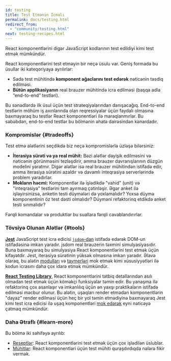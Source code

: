 ```yaml
---
id: testing
title: Test Etmənin İcmalı
permalink: docs/testing.html
redirect_from:
  - "community/testing.html"
next: testing-recipes.html
---
```


React komponentlərini digər JavaScript kodlarının test edildiyi kimi test etmək mümkündür.

React komponentlərini test etməyin bir neçə üsulu var. Geniş formada bu üsullar iki kateqoriyaya ayrılırlar:

* Sadə test mühitində **komponent ağaclarını test edərək** nəticənin təsdiq edilməsi.
* **Bütün applikasiyanın** real brauzer mühitində icra edilməsi (başqa adla “end-to-end” testləri).

Bu sənədlərdə ilk üsul üçün test strateqiyalarından danışacağıq. End-to-end testlərin möhüm iş axınlarında olan reqressiyalar üçün faydalı olmasına baxmayaraq bu testlər React komponentləri ilə maraqlanmırlar. Bu səbəbdən, end-to-end testlər bu bölmənin əhatə dairəsindən kənardadır.

### Kompromislər {#tradeoffs}

Test etmə alətlərini seçdikdə biz neçə kompromislərlə üzləşə bilərsiniz:

* **İterasiya sürəti və ya real mühit:** Bəzi alətlər dəyişik edilməsini və nəticənin görünməsini tezləşdirir, amma brauzer davranışlarının düzgün modelini yaratmır. Digər alətlər isə real brauzer mühitindən istifadə edir, amma iterasiya sürətini azaldır və davamlı inteqrasiya serverlərində problem yaradırlar.
* **Mokların həcmi:** Komponentlər ilə işlədikdə "vahid" (unit) və "inteqrasiya" testlərini tam ayırmaq çətinləşir. Əgər anket ilə işləyirsinizsə, anketin testi düymələri də yoxlamalıdır? Yoxsa düymə komponentinin öz test dəsti olmalıdır? Düyməni refaktorinq etdikdə anket testi sınmalıdır?

Fərqli komandalar və produktlar bu suallara fərqli cavablandırırlar.

### Tövsiyə Olunan Alətlər {#tools}

**[Jest](https://facebook.github.io/jest/)** JavaScript test icra edicisi [`jsdom`-dan](/docs/testing-environments.html#mocking-a-rendering-surface) istifadə edərək DOM-un istifadəsinə imkan yaradır. jsdom real brauzerin təxmini simulyasiyasıdır. Buna baxmayaraq bu simulyasiya React komponentlərini test etmək üçün kifayətdir. Jest, iterasiya sürətinin yüksək olmasına imkan yaradır. Əlavə olaraq, bu alətin [modulları](/docs/testing-environments.html#mocking-modules) və [taymerləri](/docs/testing-environments.html#mocking-timers) mok etmək kimi xüsusiyyətləri ilə kodun icrasını daha çox idarə etmək mümkündür.

**[React Testing Library](https://testing-library.com/react)**, React komponentlərini tətbiq detallarından asılı olmadan test etmək üçün köməkçi funksiyalar təmin edir. Bu yanaşma ilə refaktorinq çox asanlaşır və imkanlılıq üçün ən yaxşı praktikaların istifadə edilməsi məcbur olunur. Bu alətin, uşaqları render etmədən komponentlərin "dayaz" render edilməsi üçün heç bir yol təmin etmədiyinə baxmayaraq Jest kimi test icra edicisi ilə uşaq komponentləri [mok edərək](/docs/testing-recipes.html#mocking-modules) eyni nəticəyə çatmaq mümkündür.

### Daha Ətraflı {#learn-more}

Bu bölmə iki səhifəyə ayrılıb:

- [Reseptlər](/docs/testing-recipes.html): React komponentlərini test etmək üçün çox işlədilən üslublar.
- [Mühitlər](/docs/testing-environments.html): React komponentləri üçün test mühiti quraşdırdıqda nələrə fikir vermək.
